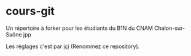# cours-git
Un répertoire à forker pour les étudiants du B1N du CNAM Chalon-sur-Saône jpp

Les réglages c'est par <a href="https://github.com/pixelman71100/cours-git/settings">ici</a> (Renommez ce repository).
